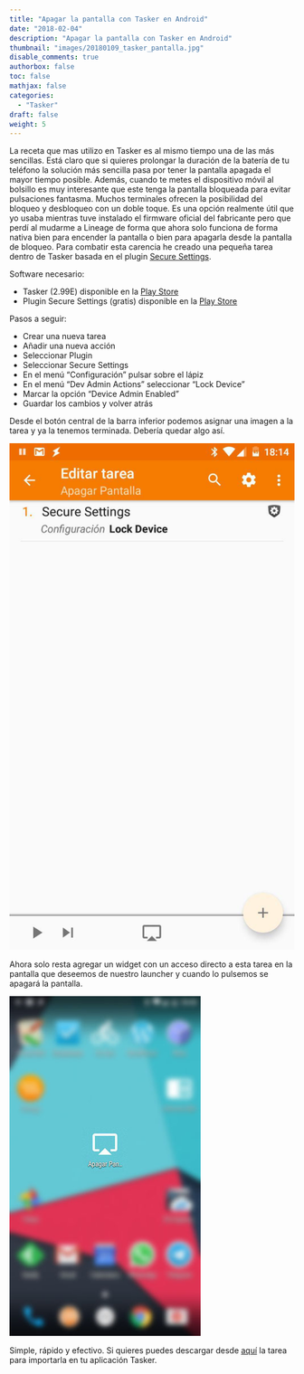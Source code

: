 ```yaml
---
title: "Apagar la pantalla con Tasker en Android"
date: "2018-02-04"
description: "Apagar la pantalla con Tasker en Android"
thumbnail: "images/20180109_tasker_pantalla.jpg"
disable_comments: true
authorbox: false
toc: false
mathjax: false
categories:
  - "Tasker"
draft: false
weight: 5
---
```

La receta que mas utilizo en Tasker es al mismo tiempo una de las más sencillas. Está claro que si quieres prolongar la duración de la batería de tu teléfono la solución más sencilla pasa por tener la pantalla apagada el mayor tiempo posible. Además, cuando te metes el dispositivo móvil al bolsillo es muy interesante que este tenga la pantalla bloqueada para evitar pulsaciones fantasma. Muchos terminales ofrecen la posibilidad del bloqueo y desbloqueo con un doble toque. Es una opción realmente útil que yo usaba mientras tuve instalado el firmware oficial del fabricante pero que perdí al mudarme a Lineage de forma que ahora solo funciona de forma nativa bien para encender la pantalla o bien para apagarla desde la pantalla de bloqueo. Para combatir esta carencia he creado una pequeña tarea dentro de Tasker basada en el plugin [Secure Settings][1].

Software necesario:

  * Tasker (2.99E) disponible en la [Play Store][2]
  * Plugin Secure Settings (gratis) disponible en la [Play Store][3]

Pasos a seguir:

  * Crear una nueva tarea 
  * Añadir una nueva acción
  * Seleccionar Plugin
  * Seleccionar Secure Settings
  * En el menú &#8220;Configuración&#8221; pulsar sobre el lápiz
  * En el menú &#8220;Dev Admin Actions&#8221; seleccionar &#8220;Lock Device&#8221;
  * Marcar la opción &#8220;Device Admin Enabled&#8221;
  * Guardar los cambios y volver atrás

Desde el botón central de la barra inferior podemos asignar una imagen a la tarea y ya la tenemos terminada. Debería quedar algo así.

![pantalla tasker][4]

Ahora solo resta agregar un widget con un acceso directo a esta tarea en la pantalla que deseemos de nuestro launcher y cuando lo pulsemos se apagará la pantalla.

![boton apagar][5]

Simple, rápido y efectivo. Si quieres puedes descargar desde [aquí][6] la tarea para importarla en tu aplicación Tasker.

 [1]: https://play.google.com/store/apps/details?id=com.intangibleobject.securesettings.plugin
 [2]: https://play.google.com/store/apps/details?id=net.dinglisch.android.taskerm&hl=es
 [3]: https://play.google.com/store/apps/details?id=com.intangibleobject.securesettings.plugin&hl=es
 [4]: /images/20180109_tasker_pantalla_01.jpg
 [5]: /images/20180109_tasker_pantalla_02.jpg
 [6]: /files/tasker_apagar_pantalla.tsk.xml
